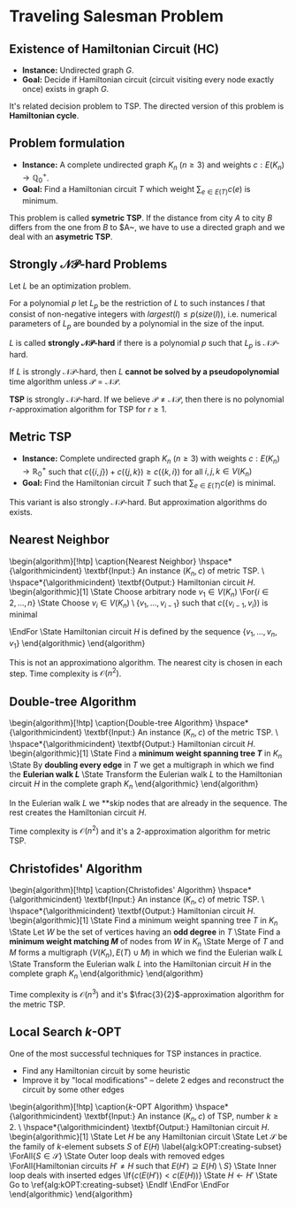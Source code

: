 # Traveling Salesman Problem

## Existence of Hamiltonian Circuit (HC)

* **Instance:** Undirected graph $G$.
* **Goal:** Decide if Hamiltonian circuit (circuit visiting every node exactly once) exists in graph $G$.

It's related decision problem to TSP. The directed version of this problem is **Hamiltonian cycle**.

## Problem formulation

* **Instance:** A complete undirected graph $K_n$ ($n \geq 3)$ and weights $c: E(K_n) \rightarrow \mathbb{Q}_0^+$.
* **Goal:** Find a Hamiltonian circuit $T$ which weight $\sum_{e \in E(T)} c(e)$ is minimum.

This problem is called **symetric TSP**. If the distance from city $A$ to city $B$ differs from the one from $B$ to $A~, we have to use a directed graph and we deal with an **asymetric TSP**.

## Strongly $\mathcal{NP}$-hard Problems

Let $L$ be an optimization problem.

For a polynomial $p$ let $L_p$ be the restriction of $L$ to such instances $I$ that consist of non-negative integers with $largest(I) \leq p(size(I))$, i.e. numerical parameters of $L_p$ are bounded by a polynomial in the size of the input.

$L$ is called **strongly $\mathcal{NP}$-hard** if there is a polynomial $p$ such that $L_p$ is $\mathcal{NP}$-hard.

If $L$ is strongly $\mathcal{NP}$-hard, then $L$ **cannot be solved by a pseudopolynomial** time algorithm unless $\mathcal{P} = \mathcal{NP}$.

**TSP** is strongly $\mathcal{NP}$-hard. If we believe $\mathcal{P} \ne \mathcal{NP}$, then there is no polynomial $r$-approximation algorithm for TSP for $r \geq 1$.

## Metric TSP

* **Instance:** Complete undirected graph $K_n$ ($n \geq 3$) with weights $c: E(K_n) \rightarrow \mathbb{R}_0^+$ such that $c(\{i, j\}) + c(\{j, k\}) \geq c(\{k, i\})$ for all $i, j, k \in V(K_n)$
* **Goal:** Find the Hamiltonian circuit $T$ such that $\sum_{e \in E(T)} c(e)$ is minimal.

This variant is also strongly $\mathcal{NP}$-hard. But approximation algorithms do exists.

## Nearest Neighbor

\begin{algorithm}[!htp]
\caption{Nearest Neighbor}
\hspace*{\algorithmicindent} \textbf{Input:} An instance $(K_n, c)$ of metric TSP. \\
\hspace*{\algorithmicindent} \textbf{Output:} Hamiltonian circuit $H$.
\begin{algorithmic}[1]
\State Choose arbitrary node $v_1 \in V(K_n)$
\For{$i \in 2, \dots, n$}
    \State Choose $v_i \in V(K_n) \setminus \{ v_1, \dots, v_{i - 1} \}$ such that $c(\{v_{i - 1}, v_i\})$ is minimal

\EndFor
\State Hamiltonian circuit $H$ is defined by the sequence $\{v_1, \dots, v_n, v_1 \}$
\end{algorithmic}
\end{algorithm}

This is not an approximationo algorithm. The nearest city is chosen in each step. Time complexity is $\mathcal{O}(n^2)$.

## Double-tree Algorithm

\begin{algorithm}[!htp]
\caption{Double-tree Algorithm}
\hspace*{\algorithmicindent} \textbf{Input:} An instance $(K_n, c)$ of the metric TSP. \\
\hspace*{\algorithmicindent} \textbf{Output:} Hamiltonian circuit $H$.
\begin{algorithmic}[1]
\State Find a **minimum weight spanning tree $T$** in $K_n$
\State By **doubling every edge** in $T$ we get a multigraph in which we find the **Eulerian walk $L$**
\State Transform the Eulerian walk $L$ to the Hamiltonian circuit $H$ in the complete graph $K_n$
\end{algorithmic}
\end{algorithm}

In the Eulerian walk $L$ we **skip nodes that are already in the sequence. The rest creates the Hamiltonian circuit $H$.

Time complexity is $\mathcal{O}(n^2)$ and it's a 2-approximation algorithm for metric TSP.

## Christofides' Algorithm

\begin{algorithm}[!htp]
\caption{Christofides' Algorithm}
\hspace*{\algorithmicindent} \textbf{Input:} An instance $(K_n, c)$ of metric TSP. \\
\hspace*{\algorithmicindent} \textbf{Output:} Hamiltonian circuit $H$.
\begin{algorithmic}[1]
\State Find a minimum weight spanning tree $T$ in $K_n$
\State Let $W$ be the set of vertices having an **odd degree** in $T$
\State Find a **minimum weight matching $M$** of nodes from $W$ in $K_n$
\State Merge of $T$ and $M$ forms a multigraph $(V(K_n), E(T) \cup M)$ in which we find the Eulerian walk $L$
\State Transform the Eulerian walk $L$ into the Hamiltonian circuit $H$ in the complete graph $K_n$
\end{algorithmic}
\end{algorithm}

Time complexity is $\mathcal{O}(n^3)$ and it's $\frac{3}{2}$-approximation algorithm for the metric TSP.

## Local Search $k$-OPT

One of the most successful techniques for TSP instances in practice.

* Find any Hamiltonian circuit by some heuristic
* Improve it by "local modifications" – delete 2 edges and reconstruct the circuit by some other edges

\begin{algorithm}[!htp]
\caption{$k$-OPT Algorithm}
\hspace*{\algorithmicindent} \textbf{Input:} An instance $(K_n, c)$ of TSP, number $k \geq 2$. \\
\hspace*{\algorithmicindent} \textbf{Output:} Hamiltonian circuit $H$.
\begin{algorithmic}[1]
\State Let $H$ be any Hamiltonian circuit
\State Let $\mathcal{S}$ be the family of $k$-element subsets $S$ of $E(H)$ \label{alg:kOPT:creating-subset}
\ForAll{$S \in \mathcal{S}$}
    \State Outer loop deals with removed edges
    \ForAll{Hamiltonian circuits $H' \ne H$ such that $E(H') \supseteq E(H) \setminus S$}
        \State Inner loop deals with inserted edges
        \If{$c(E(H')) < c(E(H))$}
            \State $H \gets H'$
            \State Go to \ref{alg:kOPT:creating-subset}
        \EndIf
    \EndFor
\EndFor
\end{algorithmic}
\end{algorithm}
